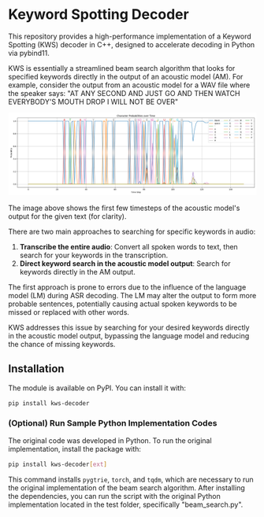 # Keyword Spotting Decoder

This repository provides a high-performance implementation of a Keyword Spotting (KWS) decoder in C++, designed to accelerate decoding in Python via pybind11.

KWS is essentially a streamlined beam search algorithm that looks for specified keywords directly in the output of an acoustic model (AM). For example, consider the output from an acoustic model for a WAV file where the speaker says:
"AT ANY SECOND AND JUST GO AND THEN WATCH EVERYBODY'S MOUTH DROP I WILL NOT BE OVER"

![Sample acoustic model output](tests/data/output.png)

The image above shows the first few timesteps of the acoustic model's output for the given text (for clarity).

There are two main approaches to searching for specific keywords in audio:
1. **Transcribe the entire audio**: Convert all spoken words to text, then search for your keywords in the transcription.
2. **Direct keyword search in the acoustic model output**: Search for keywords directly in the AM output.

The first approach is prone to errors due to the influence of the language model (LM) during ASR decoding. The LM may alter the output to form more probable sentences, potentially causing actual spoken keywords to be missed or replaced with other words.

KWS addresses this issue by searching for your desired keywords directly in the acoustic model output, bypassing the language model and reducing the chance of missing keywords.

## Installation

The module is available on PyPI. You can install it with:

```bash
pip install kws-decoder
```

### (Optional) Run Sample Python Implementation Codes

The original code was developed in Python. To run the original implementation, install the package with:

```bash
pip install kws-decoder[ext]
```

This command installs `pygtrie`, `torch`, and `tqdm`, which are necessary to run the original implementation of the beam search algorithm. After installing the dependencies, you can run the script with the original Python implementation located in the test folder, specifically "beam_search.py".
